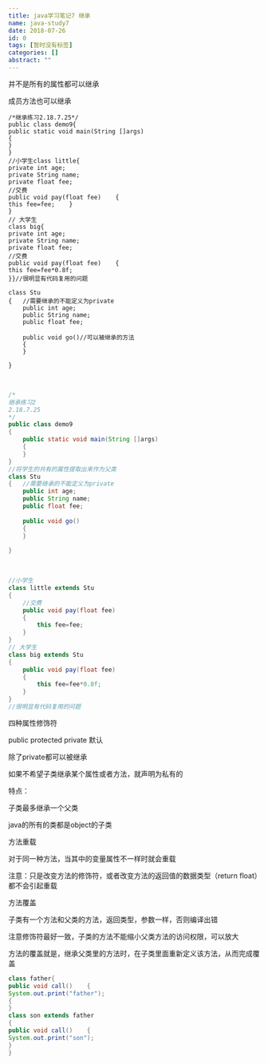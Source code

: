 ```yaml
---
title: java学习笔记7 继承
name: java-study7
date: 2018-07-26
id: 0
tags: [暂时没有标签]
categories: []
abstract: ""
---
```



并不是所有的属性都可以继承

成员方法也可以继承

    /*继承练习2.18.7.25*/
    public class demo9{    
    public static void main(String []args)    
    {    
    }
    }
    //小学生class little{    
    private int age;    
    private String name;    
    private float fee;    
    //交费    
    public void pay(float fee)    {        
    this fee=fee;    }
    }
    // 大学生
    class big{    
    private int age;    
    private String name;    
    private float fee;    
    //交费    
    public void pay(float fee)    {        
    this fee=fee*0.8f;    
    }}//很明显有代码复用的问题
    
    class Stu
    {   //需要继承的不能定义为private
        public int age;
        public String name;
        public float fee;
        
        public void go()//可以被继承的方法
        {
        }
        
    }


​    
```java
/*
继承练习2
2.18.7.25
*/
public class demo9
{
    public static void main(String []args)
    {
    }
}
//将学生的共有的属性提取出来作为父类
class Stu
{   //需要继承的不能定义为private
    public int age;
    public String name;
    public float fee;
    
    public void go()
    {
    }
    
}
```


​        
```java
//小学生
class little extends Stu
{
    //交费
    public void pay(float fee)
    {
        this fee=fee;
    }
}
// 大学生
class big extends Stu
{
    public void pay(float fee)
    {
        this fee=fee*0.8f;
    }
}
//很明显有代码复用的问题
```

四种属性修饰符

public protected private 默认

除了private都可以被继承

如果不希望子类继承某个属性或者方法，就声明为私有的

特点：

子类最多继承一个父类

java的所有的类都是object的子类

方法重载

对于同一种方法，当其中的变量属性不一样时就会重载

注意：只是改变方法的修饰符，或者改变方法的返回值的数据类型（return float）都不会引起重载

方法覆盖

子类有一个方法和父类的方法，返回类型，参数一样，否则编译出错

注意修饰符最好一致，子类的方法不能缩小父类方法的访问权限，可以放大

方法的覆盖就是，继承父类里的方法时，在子类里面重新定义该方法，从而完成覆盖

```java
class father{    
public void call()    {        
System.out.print("father");    
{
}
class son extends father
{    
public void call()    {        
System.out.print("son");    
}
}
```